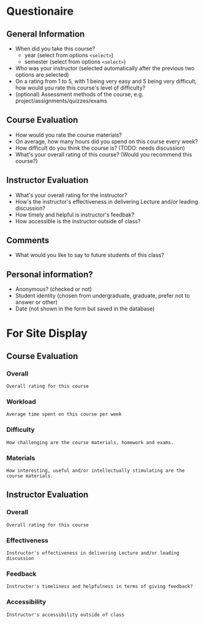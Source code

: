 # Questionaire

## General Information
* When did you take this course?
    * year (select from options `<select>`)
    * semester (select from options `<select>`)
* Who was your instructor (selected automatically after the previous two options are selected)
* On a rating from 1 to 5, with 1 being very easy and 5 being very difficult, how would you rate this course's level of difficulty?
* (optional) Assessment methods of the course, e.g. project/assignments/quizzes/exams

## Course Evaluation
* How would you rate the course materials? 
* On average, how many hours did you spend on this course every week?
* How difficult do you think the course is? (TODO: needs discussion)
* What's your overall rating of this course? (Would you recommend this course?)

## Instructor Evaluation
* What's your overall rating for the instructor?
* How's the instructor's effectiveness in delivering Lecture and/or leading discussion?
* How timely and helpful is instructor's feedbak?
* How accessible is the instructor outside of class?

## Comments
* What would you like to say to future students of this class?

## Personal information?
* Anonymous? (checked or not)
* Student identity (chosen from undergraduate, graduate, prefer not to answer or other)
* Date (not shown in the form but saved in the database)

# For Site Display
## Course Evaluation
### Overall
    Overall rating for this course
### Workload
    Average time spent on this course per week
### Difficulty
    How challenging are the course materials, homework and exams.
### Materials
    How interesting, useful and/or intellectually stimulating are the course materials.
## Instructor Evaluation
### Overall
    Overall rating for this course
### Effectiveness 
    Instructor's effectiveness in delivering Lecture and/or leading discussion
### Feedback 
    Instructor's timeliness and helpfulness in terms of giving feedback?
### Accessibility 
    Instructor's accessibility outside of class
